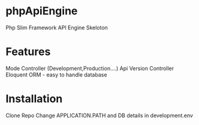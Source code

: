 # phpApiEngine
Php Slim Framework API Engine Skeloton
# Features
  Mode Controller (Development,Production....)
  Api Version Controller
  Eloquent ORM - easy to handle database
# Installation
  Clone Repo
  Change APPLICATION.PATH and DB details in development.env
